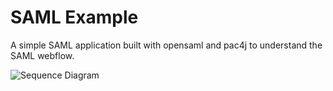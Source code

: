 SAML Example
============

A simple SAML application built with opensaml and pac4j to understand the SAML webflow.

![Sequence Diagram](http://www.plantuml.com/plantuml/proxy?src=http://www.plantuml.com/plantuml/proxy?src=https://raw.githubusercontent.com/ataylor284/saml-example/master/sequence.puml)
